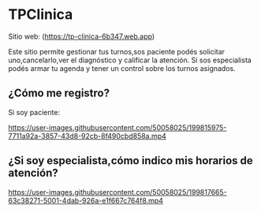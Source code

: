 # TPClinica

Sitio web: (https://tp-clinica-6b347.web.app)

Este sitio permite gestionar tus turnos,sos paciente podés solicitar uno,cancelarlo,ver el diagnóstico y calificar la atención.
Si sos especialista podés armar tu agenda y tener un control sobre los turnos asignados.

## ¿Cómo me registro?
Si soy paciente:



https://user-images.githubusercontent.com/50058025/199815975-7711a92a-3857-43d8-92cb-8f490cbd858a.mp4


## ¿Si soy especialista,cómo indico mis horarios de atención?



https://user-images.githubusercontent.com/50058025/199817665-63c38271-5001-4dab-926a-e1f667c764f8.mp4

